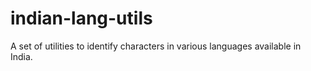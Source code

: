 # indian-lang-utils
A set of utilities to identify characters in various languages available in India.
